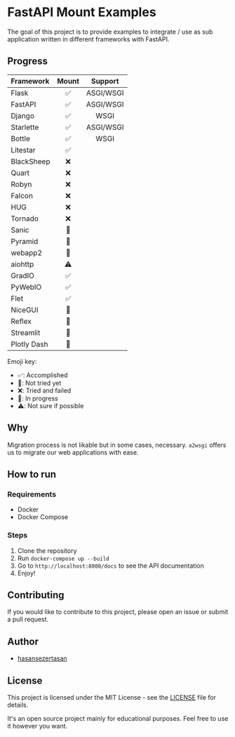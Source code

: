 # FastAPI Mount Examples

The goal of this project is to provide examples to integrate / use as sub application written in different frameworks with FastAPI.

## Progress

| Framework   | Mount |  Support  |
| :---------- | :---: | :-------: |
| Flask       |   ✅   | ASGI/WSGI |
| FastAPI     |   ✅   | ASGI/WSGI |
| Django      |   ✅   | WSGI      |
| Starlette   |   ✅   | ASGI/WSGI |
| Bottle      |   ✅   | WSGI      |
| Litestar    |   ✅   |           |
| BlackSheep  |   ❌   |           |
| Quart       |   ❌   |           |
| Robyn       |   ❌   |           |
| Falcon      |   ❌   |           |
| HUG         |   ❌   |           |
| Tornado     |   ❌   |           |
| Sanic       |   🔳   |           |
| Pyramid     |   🔳   |           |
| webapp2     |   🔳   |           |
| aiohttp     |   ⚠️   |           |
| GradIO      |   ✅   |           |
| PyWebIO     |   ✅   |           |
| Flet        |   ✅   |           |
| NiceGUI     |   🚧   |           |
| Reflex      |   🚧   |           |
| Streamlit   |   🔳   |           |
| Plotly Dash |   🔳   |           |

Emoji key:

- ✅: Accomplished
- 🔳: Not tried yet
- ❌: Tried and failed
- 🚧: In progress
- ⚠️: Not sure if possible

## Why

Migration process is not likable but in some cases, necessary. `a2wsgi` offers us to migrate our web applications with ease.

## How to run

### Requirements

- Docker
- Docker Compose

### Steps

1. Clone the repository
2. Run `docker-compose up --build`
3. Go to `http://localhost:8000/docs` to see the API documentation
4. Enjoy!

## Contributing

If you would like to contribute to this project, please open an issue or submit a pull request.

## Author

- [hasansezertasan](https://www.github.com/hasansezertasan)

## License

This project is licensed under the MIT License - see the [LICENSE](LICENSE) file for details.

It's an open source project mainly for educational purposes. Feel free to use it however you want.
